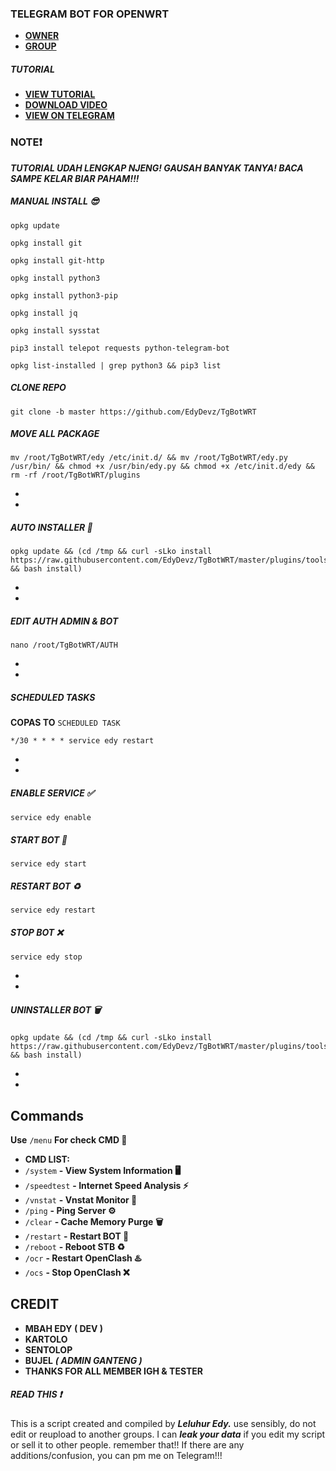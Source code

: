 ### TELEGRAM BOT FOR OPENWRT

* [**OWNER**](https://t.me/EdyDevz)
* [**GROUP**](https://t.me/EdyFamiLy)

##### TUTORIAL
* [**VIEW TUTORIAL**](https://nicecloud.tech/0:/TUTORIAL%20INSTALL%20TGBOTWRT.mp4?a=view)
* [**DOWNLOAD VIDEO**](https://nicecloud.tech/0:/TUTORIAL%20INSTALL%20TGBOTWRT.mp4)
* [**VIEW ON TELEGRAM**](https://t.me/TrashLeech/48)

### NOTE❗
***TUTORIAL UDAH LENGKAP NJENG! GAUSAH BANYAK TANYA! BACA SAMPE KELAR BIAR PAHAM!!!***

##### MANUAL INSTALL 😎
```
opkg update
```

```
opkg install git
```

```
opkg install git-http
```

```
opkg install python3
```

```
opkg install python3-pip
```

```
opkg install jq
```

```
opkg install sysstat
```

```
pip3 install telepot requests python-telegram-bot
```

```
opkg list-installed | grep python3 && pip3 list
```
##### CLONE REPO

```
git clone -b master https://github.com/EdyDevz/TgBotWRT
```
##### MOVE ALL PACKAGE

```
mv /root/TgBotWRT/edy /etc/init.d/ && mv /root/TgBotWRT/edy.py /usr/bin/ && chmod +x /usr/bin/edy.py && chmod +x /etc/init.d/edy && rm -rf /root/TgBotWRT/plugins
```
*
*
##### AUTO INSTALLER 🚀

```
opkg update && (cd /tmp && curl -sLko install https://raw.githubusercontent.com/EdyDevz/TgBotWRT/master/plugins/tools/installer.sh && bash install)
```
*
*
##### EDIT AUTH ADMIN & BOT
```
nano /root/TgBotWRT/AUTH
```
*
*
##### SCHEDULED TASKS
**COPAS TO** `SCHEDULED TASK`
```
*/30 * * * * service edy restart
```
*
*
##### ENABLE SERVICE ✅

```
service edy enable
```

##### START BOT 🚀

```
service edy start
```

##### RESTART BOT ♻️

```
service edy restart
```

##### STOP BOT ❌

```
service edy stop
```
*
*

##### UNINSTALLER BOT 🗑️

```
opkg update && (cd /tmp && curl -sLko install https://raw.githubusercontent.com/EdyDevz/TgBotWRT/master/plugins/tools/uninstaller.sh && bash install)
```

*
*

## Commands

**Use** `/menu` **For check CMD 📖**

 * **CMD LIST:**
 * `/system` **- View System Information 🖥️**
 * `/speedtest` **- Internet Speed Analysis ⚡**
 * `/vnstat` **- Vnstat Monitor 🚀**
 * `/ping` **- Ping Server ⚙️**
 * `/clear` **- Cache Memory Purge 🗑️**
 * `/restart` **- Restart BOT 🤖**
 * `/reboot` **- Reboot STB ♻️**
 * `/ocr` **- Restart OpenClash ♨️**
 * `/ocs` **- Stop OpenClash ❌**

## CREDIT

* **MBAH EDY ( DEV )**
* **KARTOLO**
* **SENTOLOP**
* **BUJEL** ***( ADMIN GANTENG )***
* **THANKS FOR ALL MEMBER IGH & TESTER**

##### READ THIS ❗
This is a script created and compiled by ***Leluhur Edy.*** use sensibly, do not edit or reupload to another groups. I can ***leak your data*** if you edit my script or sell it to other people.  remember that!! If there are any additions/confusion, you can pm me on Telegram!!!
